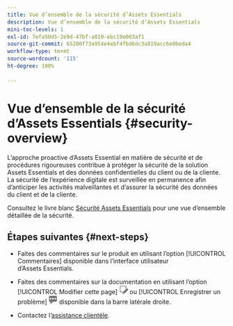```yaml
---
title: Vue d’ensemble de la sécurité d’Assets Essentials
description: Vue d’ensemble de la sécurité d’Assets Essentials
mini-toc-levels: 1
exl-id: 7efa50d5-2e9d-47bf-a810-ebc19e003af1
source-git-commit: 65200f73a954e4ebf4fbd6dc3a819acc6e0beda4
workflow-type: tm+mt
source-wordcount: '115'
ht-degree: 100%

---
```


# Vue d’ensemble de la sécurité d’Assets Essentials {#security-overview}

L’approche proactive d’Assets Essential en matière de sécurité et de procédures rigoureuses contribue à protéger la sécurité de la solution Assets Essentials et des données confidentielles du client ou de la cliente. La sécurité de l’expérience digitale est surveillée en permanence afin d’anticiper les activités malveillantes et d’assurer la sécurité des données du client et de la cliente.

Consultez le livre blanc [Sécurité Assets Essentials](https://www.adobe.com/content/dam/cc/en/trust-center/ungated/whitepapers/experience-cloud/adobe-experience-manager-assets-essentials-security-overview.pdf) pour une vue d’ensemble détaillée de la sécurité.

## Étapes suivantes {#next-steps}

* Faites des commentaires sur le produit en utilisant l’option [!UICONTROL Commentaires] disponible dans l’interface utilisateur d’Assets Essentials.

* Faites des commentaires sur la documentation en utilisant l’option [!UICONTROL Modifier cette page] ![modifier la page](assets/do-not-localize/edit-page.png) ou [!UICONTROL Enregistrer un problème] ![créer un problème GitHub](assets/do-not-localize/github-issue.png) disponible dans la barre latérale droite.

* Contactez l’[assistance clientèle](https://experienceleague.adobe.com/?support-solution=General&amp;lang=fr#support).
